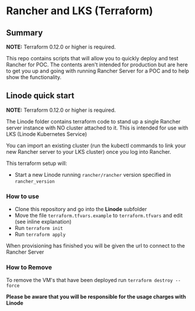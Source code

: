 # Rancher and LKS (Terraform)

## Summary

**NOTE:** Terraform 0.12.0 or higher is required.

This repo contains scripts that will allow you to quickly deploy and test Rancher for POC.
The contents aren't intended for production but are here to get you up and going with running Rancher Server for a POC and to help show the functionality.

## Linode quick start

**NOTE:** Terraform 0.12.0 or higher is required.

The Linode folder contains terraform code to stand up a single Rancher server instance with NO cluster attached to it.
This is intended for use with LKS (Linode Kubernetes Service)

You can import an existing cluster (run the kubectl commands to link your new Rancher server to your LKS cluster) once you log into Rancher.

This terraform setup will:

- Start a new Linode running `rancher/rancher` version specified in `rancher_version`

### How to use

- Clone this repository and go into the **Linode** subfolder
- Move the file `terraform.tfvars.example` to `terraform.tfvars` and edit (see inline explanation)
- Run `terraform init`
- Run `terraform apply`

When provisioning has finished you will be given the url to connect to the Rancher Server

### How to Remove

To remove the VM's that have been deployed run `terraform destroy --force`

**Please be aware that you will be responsible for the usage charges with Linode**
